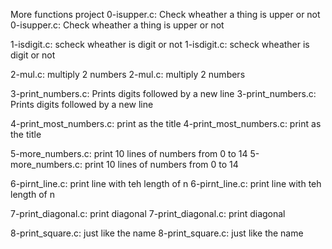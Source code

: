 More functions project
0-isupper.c: Check wheather a thing is upper or not
0-isupper.c: Check wheather a thing is upper or not

1-isdigit.c: scheck wheather is digit or not 
1-isdigit.c: scheck wheather is digit or not 

2-mul.c: multiply 2 numbers
2-mul.c: multiply 2 numbers

3-print_numbers.c: Prints digits followed by a new line
3-print_numbers.c: Prints digits followed by a new line

4-print_most_numbers.c: print as the title
4-print_most_numbers.c: print as the title

5-more_numbers.c: print 10 lines of numbers from 0 to 14
5-more_numbers.c: print 10 lines of numbers from 0 to 14

6-pirnt_line.c: print line with teh length of n
6-pirnt_line.c: print line with teh length of n

7-print_diagonal.c: print diagonal
7-print_diagonal.c: print diagonal

8-print_square.c: just like the name
8-print_square.c: just like the name

